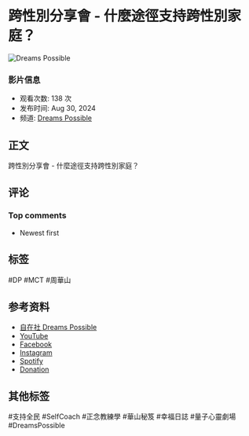 # 跨性別分享會 - 什麼途徑支持跨性別家庭？

![Dreams Possible](https://yt3.ggpht.com/ytc/AIdro_m6CFVPtGMgqGcJ-kM2BuK1hPZngJBK4AVJ5SkR_8BaaK8=s48-c-k-c0x00ffffff-no-rj)

### 影片信息
- 观看次数: 138 次
- 发布时间: Aug 30, 2024
- 频道: [Dreams Possible](https://youtube.com/user/Dreamspossible)

## 正文

跨性別分享會 - 什麼途徑支持跨性別家庭？

## 评论

### Top comments
- Newest first

## 标签
#DP #MCT #周華山

## 参考资料
- [自在社 Dreams Possible](https://dreamspossible.hk/)
- [YouTube](https://www.youtube.com/dreamspossible)
- [Facebook](https://www.facebook.com/dreamspossible.hk)
- [Instagram](https://www.instagram.com/dreamspossiblehk/)
- [Spotify](https://shorturl.at/sAUV3)
- [Donation](https://dreamspossible.hk/donation)

## 其他标签
#支持全民 #SelfCoach #正念教練學 #華山秘笈 #幸福日誌 #量子心靈劇場 #DreamsPossible